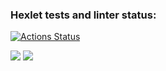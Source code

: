 ### Hexlet tests and linter status:
[![Actions Status](https://github.com/FullBread/java-project-71/workflows/hexlet-check/badge.svg)](https://github.com/FullBread/java-project-71/actions)

<a href="https://codeclimate.com/github/FullBread/java-project-71/maintainability"><img src="https://api.codeclimate.com/v1/badges/66f7f6768691d001a205/maintainability" /></a>
<a href="https://codeclimate.com/github/FullBread/java-project-71/test_coverage"><img src="https://api.codeclimate.com/v1/badges/66f7f6768691d001a205/test_coverage" /></a>